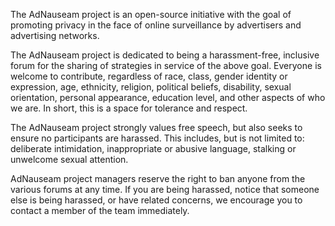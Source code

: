 The AdNauseam project is an open-source initiative with the goal of promoting privacy in the face of online surveillance by advertisers and advertising networks.

The AdNauseam project is dedicated to being a harassment-free, inclusive forum for the sharing of strategies in service of the above goal. Everyone is welcome to contribute, regardless of race, class, gender identity or expression, age, ethnicity, religion, political beliefs, disability, sexual orientation, personal appearance, education level, and other aspects of who we are. In short, this is a space for tolerance and respect.

The AdNauseam project strongly values free speech, but also seeks to ensure no participants are harassed. This includes, but is not limited to: deliberate intimidation, inappropriate or abusive language, stalking or unwelcome sexual attention.

AdNauseam project managers reserve the right to ban anyone from the various forums at any time. If you are being harassed, notice that someone else is being harassed, or have related concerns, we encourage you to contact a member of the team immediately.